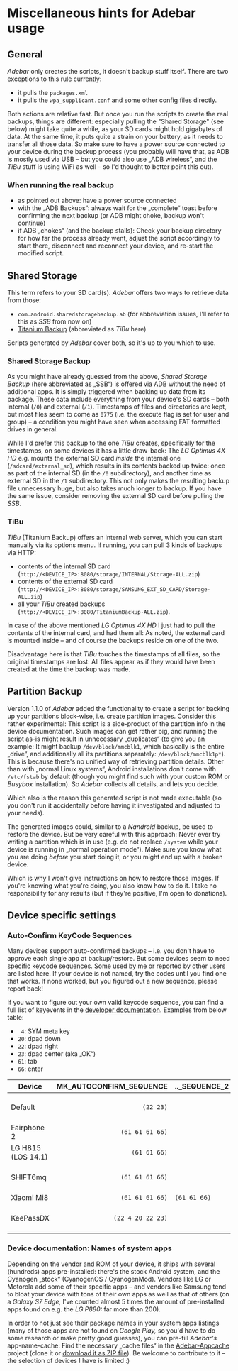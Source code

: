 # Miscellaneous hints for Adebar usage

## General
*Adebar* only creates the scripts, it doesn't backup stuff itself. There are two
exceptions to this rule currently:

* it pulls the `packages.xml`
* it pulls the `wpa_supplicant.conf` and some other config files directly.

Both actions are relative fast. But once you run the scripts to create the real
backups, things are different: especially pulling the "Shared Storage" (see
below) might take quite a while, as your SD cards might hold gigabytes of data.
At the same time, it puts quite a strain on your battery, as it needs to transfer
all those data. So make sure to have a power source connected to your device
during the backup process (you probably will have that, as ADB is mostly used
via USB – but you could also use „ADB wireless“, and the *TiBu* stuff is using
WiFi as well – so I'd thought to better point this out).

### When running the real backup
* as pointed out above: have a power source connected
* with the „ADB Backups“: always wait for the „complete“ toast before confirming
  the next backup (or ADB might choke, backup won't continue)
* if ADB „chokes“ (and the backup stalls): Check your backup directory for how
  far the process already went, adjust the script accordingly to start there,
  disconnect and reconnect your device, and re-start the modified script.


## Shared Storage
This term refers to your SD card(s). *Adebar* offers two ways to retrieve data
from those:

* `com.android.sharedstoragebackup.ab` (for abbreviation issues, I'll refer to
  this as *SSB* from now on)
* [Titanium Backup](http://play.google.com/store/apps/details?id=com.keramidas.TitaniumBackup)
  (abbreviated as *TiBu* here)

Scripts generated by *Adebar* cover both, so it's up to you which to use.

### Shared Storage Backup
As you might have already guessed from the above, *Shared Storage Backup* (here
abbreviated as „SSB“) is offered via ADB without the need of additional apps. It
is simply triggered when backing up data from its package. These data include
everything from your device's SD cards – both internal (`/0`) and external
(`/1`). Timestamps of files and directories are kept, but most files seem to
come as `0775` (i.e. the execute flag is set for user and group) – a condition
you might have seen when accessing FAT formatted drives in general.

While I'd prefer this backup to the one *TiBu* creates, specifically for
the timestamps, on some devices it has a little draw-back: The *LG Optimus 4X HD*
e.g. mounts the external SD card *inside* the internal one (`/sdcard/external_sd`),
which results in its contents backed up twice: once as part of the internal SD
(in the `/0` subdirectory), and another time as external SD in the `/1`
subdirectory. This not only makes the resulting backup file unnecessary huge,
but also takes much longer to backup. If you have the same issue, consider
removing the external SD card before pulling the *SSB*.

### TiBu
*TiBu* (Titanium Backup) offers an internal web server, which you can start
manually via its options menu. If running, you can pull 3 kinds of backups via
HTTP:

* contents of the internal SD card (`http://<DEVICE_IP>:8080/storage/INTERNAL/Storage-ALL.zip`)
* contents of the external SD card (`http://<DEVICE_IP>:8080/storage/SAMSUNG_EXT_SD_CARD/Storage-ALL.zip`)
* all your *TiBu* created backups (`http://<DEVICE_IP>:8080/TitaniumBackup-ALL.zip`).

In case of the above mentioned *LG Optimus 4X HD* I just had to pull the contents
of the internal card, and had them all: As noted, the external card is mounted
inside – and of course the backups reside on one of the two.

Disadvantage here is that *TiBu* touches the timestamps of all files, so the
original timestamps are lost: All files appear as if they would have been created
at the time the backup was made.


## Partition Backup
Version 1.1.0 of *Adebar* added the functionality to create a script for
backing up your partitions block-wise, i.e. create partition images. Consider
this rather experimental: This script is a side-product of the partition info
in the device documentation. Such images can get rather big, and running the
script as-is might result in unnecessary „duplicates“ (to give you an example:
It might backup `/dev/block/mmcblk1`, which basically is the entire „drive“,
and additionally all its partitions separately: `/dev/block/mmcblk1p*`).
This is because there's no unified way of retrieving partition details. Other
than with „normal Linux systems“, Android installations don't come with
`/etc/fstab` by default (though you might find such with your custom ROM or
*Busybox* installation). So *Adebar* collects all details, and lets you decide.

Which also is the reason this generated script is not made executable (so you
don't run it accidentally before having it investigated and adjusted to your
needs).

The generated images could, similar to a *Nandroid* backup, be used to restore
the device. But be very careful with this approach: Never ever try writing a
partition which is in use (e.g. do not replace `/system` while your device is
running in „normal operation mode“). Make sure you know what you are doing
*before* you start doing it, or you might end up with a broken device.

Which is why I won't give instructions on how to restore those images. If you're
knowing what you're doing, you also know how to do it. I take no responsibility
for any results (but if they're positive, I'm open to donations).


## Device specific settings
### Auto-Confirm KeyCode Sequences
Many devices support auto-confirmed backups – i.e. you don't have to approve
each single app at backup/restore. But some devices seem to need specific
keycode sequences. Some used by me or reported by other users are listed here.
If your device is not named, try the codes until you find one that works. If
none worked, but you figured out a new sequence, please report back!

If you want to figure out your own valid keycode sequence, you can find a full
list of keyevents in the
[developer documentation](https://developer.android.com/reference/android/view/KeyEvent).
Examples from below table:

* ` 4`: SYM meta key
* `20`: dpad down
* `22`: dpad right
* `23`: dpad center (aka „OK“)
* `61`: tab
* `66`: enter

Device                  | MK_AUTOCONFIRM_SEQUENCE | .._SEQUENCE_2 | Comment
----------------------- | ----------------------: | ------------- | ---------------------
Default                 | `(22 23)`               |               | works on many devices
Fairphone 2             | `(61 61 61 66)`         |               | tested on LOS 17.1
LG H815 (LOS 14.1)      | `(61 61 66)`            |               |
SHIFT6mq                | `(61 61 61 66)`         |               | tested on ShiftOS-L 3.9
Xiaomi Mi8              | `(61 61 61 66)`         | `(61 61 66)`  |
KeePassDX               | `(22 4 20 22 23)`       |               | AutoFill-Feature of KeePassDX


### Device documentation: Names of system apps
Depending on the vendor and ROM of your device, it ships with several (hundreds)
apps pre-installed: there's the stock Android system, and the Cyanogen „stock“
(CyanogenOS / CyanogenMod). Vendors like LG or Motorola add some of their specific
apps – and vendors like Samsung tend to bloat your device with tons of their own
apps as well as that of others (on a *Galaxy S7 Edge,* I've counted almost 5 times
the amount of pre-installed apps found on e.g. the *LG P880:* far more than 200).

In order to not just see their package names in your system apps listings (many of
those apps are not found on *Google Play,* so you'd have to do some research or
make pretty good guesses), you can pre-fill *Adebar's* app-name-cache: Find the
necessary „cache files“ in the [Adebar-Appcache](https://codeberg.org/izzy/Adebar-Appcache)
project (clone it or [download it as ZIP
file](https://github.com/IzzySoft/Adebar-Appcache/archive/master.zip)). Be welcome
to contribute to it – the selection of devices I have is limited :)